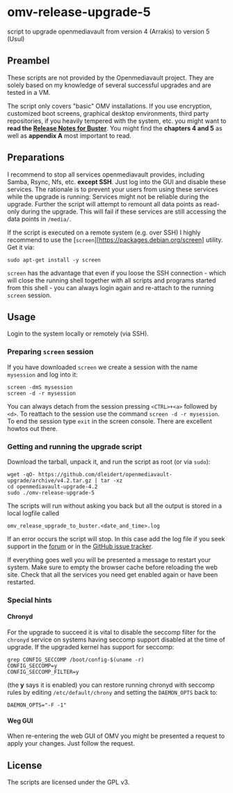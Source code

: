 # omv-release-upgrade-5

script to upgrade openmediavault from version 4 (Arrakis) to version 5
(Usul)

## Preambel

These scripts are not provided by the Openmediavault project. They are solely
based on my knowledge of several successful upgrades and are tested in a VM.

The script only covers "basic" OMV installations. If you use encryption,
customized boot screens, graphical desktop environments, third party
repositories, if you heavily tempered with the system, etc. you might want to
**read the [Release Notes for Buster][relnotes]**. You might find the
**chapters 4 and 5** as well as **appendix A** most important to read.

[relnotes]: https://www.debian.org/releases/buster/amd64/release-notes/ch-information.en.html#openssh

## Preparations

I recommend to stop all services openmediavault provides, including Samba,
Rsync, Nfs, etc. **except SSH**. Just log into the GUI and disable these
services.  The rationale is to prevent your users from using these services
while the upgrade is running: Services might not be reliable during the
upgrade. Further the script will attempt to remount all data points as
read-only during the upgrade. This will fail if these services are still
accessing the data points in `/media/`.

If the script is executed on a remote system (e.g. over SSH) I highly recommend
to use the [`screen`][https://packages.debian.org/screen] utility. Get it via:

```
sudo apt-get install -y screen
```

`screen` has the advantage that even if you loose the SSH connection - which
will close the running shell together with all scripts and programs started
from this shell - you can always login again and re-attach to the running
`screen` session.

## Usage

Login to the system locally or remotely (via SSH).

### Preparing `screen` session

If you have downloaded `screen` we create a session with the name `mysession`
and log into it:

```
screen -dmS mysession
screen -d -r mysession
```

You can always detach from the session pressing `<CTRL>+<a>` followed by `<d>`.
To reattach to the session use the command `screen -d -r mysession`. To end the
session type `exit` in the screen console. There are excellent howtos out there.

### Getting and running the upgrade script

Download the tarball, unpack it, and run the script as root (or via `sudo`):

```
wget -qO- https://github.com/dleidert/openmediavault-upgrade/archive/v4.2.tar.gz | tar -xz
cd openmediavault-upgrade-4.2
sudo ./omv-release-upgrade-5
```

The scripts will run without asking you back but all the output is stored in a
local logfile called

`omv_release_upgrade_to_buster.<date_and_time>.log`

If an error occurs the script will stop. In this case add the log file if you
seek support in the [forum] or in the [GitHub issue tracker].

If everything goes well you will be presented a message to restart your system.
Make sure to empty the browser cache before reloading the web site. Check that
all the services you need get enabled again or have been restarted.

[forum]: https://forum.openmediavault.org/
[GitHub issue tracker]: https://github.com/dleidert/openmediavault-upgrade/labels/omv-4.x

### Special hints

#### Chronyd

For the upgrade to succeed it is vital to disable the seccomp filter for the
`chronyd` service on systems having seccomp support disabled at the time of
upgrade. If the upgraded kernel has support for seccomp:

```
grep CONFIG_SECCOMP /boot/config-$(uname -r)
CONFIG_SECCOMP=y
CONFIG_SECCOMP_FILTER=y
```

(the **y** says it is enabled) you can restore running chronyd with seccomp
rules by editing `/etc/default/chrony` and setting the `DAEMON_OPTS` back to:

```
DAEMON_OPTS="-F -1"
```

#### Weg GUI

When re-entering the web GUI of OMV you might be presented a request to apply
your changes. Just follow the request.

## License

The scripts are licensed under the GPL v3.
